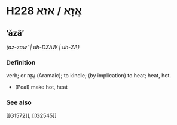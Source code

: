 # H228 אֲזָא / אזא

## ʼăzâʼ

_(az-zaw' | uh-DZAW | uh-ZA)_

### Definition

verb; or אֲזָה (Aramaic); to kindle; (by implication) to heat; heat, hot.

- (Peal) make hot, heat
### See also

[[G1572]], [[G2545]]

